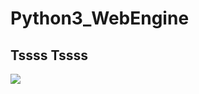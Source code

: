 # Python3_WebEngine
## Tssss Tssss

<img src="https://insights.dice.com/2016/06/01/why-is-python-so-popular/">
